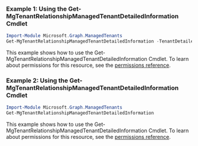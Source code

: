 ### Example 1: Using the Get-MgTenantRelationshipManagedTenantDetailedInformation Cmdlet
```powershell
Import-Module Microsoft.Graph.ManagedTenants
Get-MgTenantRelationshipManagedTenantDetailedInformation -TenantDetailedInformationId $tenantDetailedInformationId
```
This example shows how to use the Get-MgTenantRelationshipManagedTenantDetailedInformation Cmdlet.
To learn about permissions for this resource, see the [permissions reference](/graph/permissions-reference).
### Example 2: Using the Get-MgTenantRelationshipManagedTenantDetailedInformation Cmdlet
```powershell
Import-Module Microsoft.Graph.ManagedTenants
Get-MgTenantRelationshipManagedTenantDetailedInformation
```
This example shows how to use the Get-MgTenantRelationshipManagedTenantDetailedInformation Cmdlet.
To learn about permissions for this resource, see the [permissions reference](/graph/permissions-reference).
